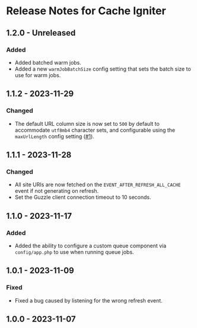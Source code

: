 # Release Notes for Cache Igniter

## 1.2.0 - Unreleased

### Added

- Added batched warm jobs.
- Added a new `warmJobBatchSize` config setting that sets the batch size to use for warm jobs.

## 1.1.2 - 2023-11-29

### Changed

- The default URL column size is now set to `500` by default to accommodate `utf8mb4` character sets, and configurable using the `maxUrlLength` config setting ([#1](https://github.com/putyourlightson/craft-cache-igniter/issues/1)).

## 1.1.1 - 2023-11-28

### Changed

- All site URIs are now fetched on the `EVENT_AFTER_REFRESH_ALL_CACHE` event if not generating on refresh.
- Set the Guzzle client connection timeout to 10 seconds.

## 1.1.0 - 2023-11-17

### Added

- Added the ability to configure a custom queue component via `config/app.php` to use when running queue jobs.

## 1.0.1 - 2023-11-09

### Fixed

- Fixed a bug caused by listening for the wrong refresh event.

## 1.0.0 - 2023-11-07
